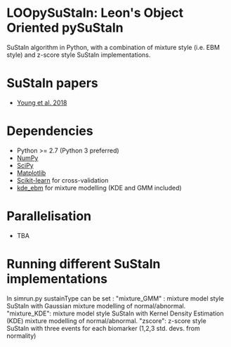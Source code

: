 LOOpySuStaIn: Leon's Object Oriented pySuStaIn
============

SuStaIn algorithm in Python, with a combination of mixture style (i.e. EBM style) and z-score style SuStaIn implementations.

SuStaIn papers
============
- [Young et al. 2018](https://doi.org/10.1038/s41467-018-05892-0)

Dependencies
============
- Python >= 2.7 (Python 3 preferred)
- [NumPy](https://github.com/numpy/numpy)
- [SciPy](https://github.com/scipy/scipy)
- [Matplotlib](https://github.com/matplotlib/matplotlib)
- [Scikit-learn](https://scikit-learn.org) for cross-validation
- [kde_ebm](https://github.com/ucl-pond/kde_ebm) for mixture modelling (KDE and GMM included)

Parallelisation
===============
- TBA

Running different SuStaIn implementations
===============
In simrun.py sustainType can be set :
  "mixture_GMM" : mixture model style SuStaIn with Gaussian mixture modelling of normal/abnormal.
  "mixture_KDE":  mixture model style SuStaIn with Kernel Density Estimation (KDE) mixture modelling of normal/abnormal.
  "zscore":       z-score style SuStaIn with three events for each biomarker (1,2,3 std. devs. from normality)

